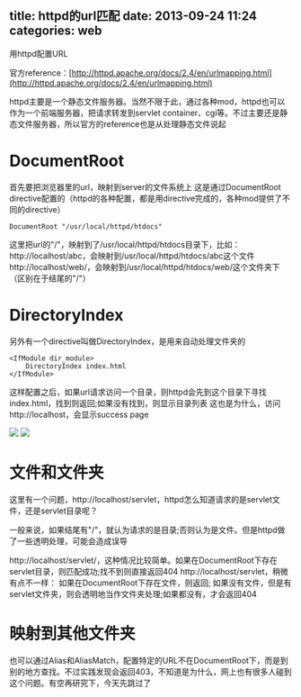 title: httpd的url匹配
date: 2013-09-24 11:24
categories: web
---
用httpd配置URL
<!--more-->

官方reference：[http://httpd.apache.org/docs/2.4/en/urlmapping.html](http://httpd.apache.org/docs/2.4/en/urlmapping.html) 

httpd主要是一个静态文件服务器。当然不限于此，通过各种mod，httpd也可以作为一个前端服务器，把请求转发到servlet container、cgi等。不过主要还是静态文件服务器，所以官方的reference也是从处理静态文件说起 

# DocumentRoot 

首先要把浏览器里的url，映射到server的文件系统上 这是通过DocumentRoot directive配置的（httpd的各种配置，都是用directive完成的，各种mod提供了不同的directive）

```
DocumentRoot "/usr/local/httpd/htdocs"
```

这里把url的"/"，映射到了/usr/local/httpd/htdocs目录下，比如： http://localhost/abc，会映射到/usr/local/httpd/htdocs/abc这个文件 http://localhost/web/，会映射到/usr/local/httpd/htdocs/web/这个文件夹下（区别在于结尾的"/"） 

# DirectoryIndex 

另外有一个directive叫做DirectoryIndex，是用来自动处理文件夹的

```
<IfModule dir_module>
    DirectoryIndex index.html
</IfModule>
```

这样配置之后，如果url请求访问一个目录，则httpd会先到这个目录下寻找index.html，找到则返回;如果没有找到，则显示目录列表 这也是为什么，访问http://localhost，会显示success page 

![](http://dl2.iteye.com/upload/attachment/0086/6251/e9bbc7b4-9a4c-39c3-b6c7-f00a853213a2.png)
![](http://dl2.iteye.com/upload/attachment/0086/6253/4e11656e-2f84-37e7-8cea-85f66111933e.png)

# 文件和文件夹 

这里有一个问题，http://localhost/servlet，httpd怎么知道请求的是servlet文件，还是servlet目录呢？ 

一般来说，如果结尾有"/"，就认为请求的是目录;否则认为是文件。但是httpd做了一些透明处理，可能会造成误导 

http://localhost/servlet/，这种情况比较简单。如果在DocumentRoot下存在servlet目录，则匹配成功;找不到则直接返回404 
http://localhost/servlet，稍微有点不一样： 如果在DocumentRoot下存在文件，则返回; 如果没有文件，但是有servlet文件夹，则会透明地当作文件夹处理;如果都没有，才会返回404 

# 映射到其他文件夹 

也可以通过Alias和AliasMatch，配置特定的URL不在DocumentRoot下，而是到别的地方查找。不过实践发现会返回403，不知道是为什么，网上也有很多人碰到这个问题。有空再研究下，今天先跳过了